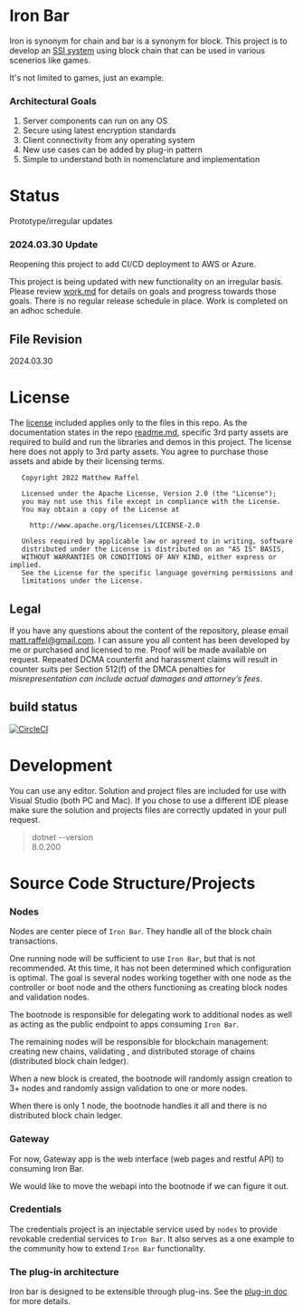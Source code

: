 # Iron Bar

Iron is synonym for chain and bar is a synonym for block.  This project
is to develop an [SSI system](https://sovrin.org/faq/what-is-self-sovereign-identity/) using block chain that can be used in various scenerios
like games.

It's not limited to games, just an example.

### Architectural Goals
1. Server components can run on any OS
2. Secure using latest encryption standards
3. Client connectivity from any operating system
4. New use cases can be added by plug-in pattern
5. Simple to understand both in nomenclature and implementation

# Status
Prototype/irregular updates

### 2024.03.30 Update
Reopening this project to add CI/CD deployment to AWS or Azure.

This project is being updated with new functionality on an irregular basis.  Please review [work.md](https://github.com/tatmanblue/ironbar/blob/master/docs/WORK.md) 
for details on goals and progress towards those goals.  There is no regular release schedule in place.  Work is completed on an adhoc schedule.

## File Revision
2024.03.30


# License
The [license](LICENSE.md) included applies only to the files in this repo.   As the documentation states in the repo [readme.md](README.md), specific 3rd party assets are required to build and run
the libraries and demos in this project.  The license here does not apply to 3rd party assets. You agree to purchase those assets and abide by their licensing terms. 

```
   Copyright 2022 Matthew Raffel 

   Licensed under the Apache License, Version 2.0 (the "License");
   you may not use this file except in compliance with the License.
   You may obtain a copy of the License at

     http://www.apache.org/licenses/LICENSE-2.0

   Unless required by applicable law or agreed to in writing, software
   distributed under the License is distributed on an "AS IS" BASIS,
   WITHOUT WARRANTIES OR CONDITIONS OF ANY KIND, either express or implied.
   See the License for the specific language governing permissions and
   limitations under the License.
```

## Legal
If you have any questions about the content of the repository, please email [matt.raffel@gmail.com](mailto:matt.raffel@gmail.com). I can assure you all content has been developed by me or purchased and licensed to me. Proof will be made available on request. Repeated DCMA counterfit and harassment claims will result in counter suits per Section 512(f) of the DMCA penalties for _misrepresentation can include actual damages and attorney’s fees_.


## build status
[![CircleCI](https://circleci.com/gh/circleci/circleci-docs.svg?style=shield)](https://app.circleci.com/pipelines/circleci/6jcGFZ8866N3tDJ2DZL5q9/R4Wms16RDc8pLMdjPv3P8w)

# Development
You can use any editor.  Solution and project files are included for use with
Visual Studio (both PC and Mac).  If you chose to use a different IDE please
make sure the solution and projects files are correctly updated in your pull request.

> dotnet --version  
> 8.0.200

# Source Code Structure/Projects

### Nodes
Nodes are center piece of `Iron Bar`.  They handle all of the block chain transactions.

One running node will be sufficient to use `Iron Bar`, but that is not recommended.  At this time, it has not 
been determined which configuration is optimal.  The goal is several nodes working together with one node
as the controller or boot node and the others functioning as creating block nodes and validation nodes.

The bootnode is responsible for delegating work to additional nodes as well as acting as the public endpoint to apps consuming `Iron Bar`.

The remaining nodes will be responsible for blockchain management:  creating new chains, validating , and distributed storage of chains (distributed block chain ledger).

When a new block is created, the bootnode will randomly assign creation to 3+ nodes and randomly assign
validation to one or more nodes.   

When there is only 1 node, the bootnode handles it all and there is no distributed block chain ledger.

### Gateway
For now, Gateway app is the web interface (web pages and restful API) to consuming Iron Bar.  

We would like to move the webapi into the bootnode if we can figure it out.  

### Credentials
The credentials project is an injectable service used by `nodes` to provide revokable credential services to `Iron Bar`.
It also serves as a one example to the community how to extend `Iron Bar` functionality.

### The plug-in architecture
Iron bar is designed to be extensible through plug-ins.  See the [plug-in doc](https://github.com/tatmanblue/ironbar/blob/master/docs/PLUGINS.md) for
more details.  

